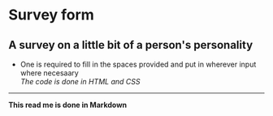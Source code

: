 # Survey form

## A survey on a little bit of a person's personality

* One is required to fill in the spaces provided and put in wherever input where necesaary  
*The code is done in HTML and CSS*
___
**This read me is done in Markdown**
